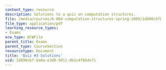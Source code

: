 ```yaml
---
content_type: resource
description: Solutions to a quiz on computation structures.
file: /media/courses/6-004-computation-structures-spring-2009/1d890cbfba8ae3d05011db1c4f86de71_MIT6_004s09_quiz03_sol.pdf
file_type: application/pdf
learning_resource_types:
- Exams
ocw_type: OCWFile
parent_title: Exams
parent_type: CourseSection
resourcetype: Document
title: 'Quiz #3 Solutions'
uid: 1d890cbf-ba8a-e3d0-5011-db1c4f86de71
---
```

